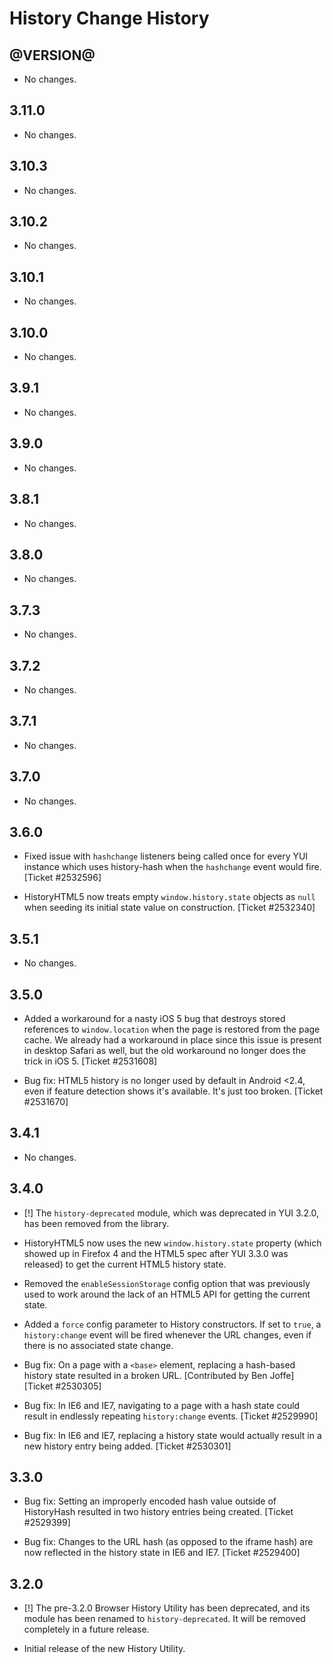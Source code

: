 History Change History
======================

@VERSION@
------

* No changes.

3.11.0
------

* No changes.

3.10.3
------

* No changes.

3.10.2
------

* No changes.

3.10.1
------

* No changes.

3.10.0
------

* No changes.

3.9.1
-----

* No changes.

3.9.0
-----

* No changes.

3.8.1
-----

* No changes.

3.8.0
-----

* No changes.

3.7.3
-----

* No changes.

3.7.2
-----

* No changes.

3.7.1
-----

* No changes.

3.7.0
-----

* No changes.

3.6.0
-----

* Fixed issue with `hashchange` listeners being called once for every YUI
  instance which uses history-hash when the `hashchange` event would fire.
  [Ticket #2532596]

* HistoryHTML5 now treats empty `window.history.state` objects as `null` when
  seeding its initial state value on construction. [Ticket #2532340]

3.5.1
-----

* No changes.


3.5.0
-----

* Added a workaround for a nasty iOS 5 bug that destroys stored references to
  `window.location` when the page is restored from the page cache. We already
  had a workaround in place since this issue is present in desktop Safari as
  well, but the old workaround no longer does the trick in iOS 5.
  [Ticket #2531608]

* Bug fix: HTML5 history is no longer used by default in Android <2.4, even if
  feature detection shows it's available. It's just too broken.
  [Ticket #2531670]


3.4.1
-----

* No changes.


3.4.0
-----

* [!] The `history-deprecated` module, which was deprecated in YUI 3.2.0, has
  been removed from the library.

* HistoryHTML5 now uses the new `window.history.state` property (which
  showed up in Firefox 4 and the HTML5 spec after YUI 3.3.0 was released) to
  get the current HTML5 history state.

* Removed the `enableSessionStorage` config option that was previously used to
  work around the lack of an HTML5 API for getting the current state.

* Added a `force` config parameter to History constructors. If set to `true`,
  a `history:change` event will be fired whenever the URL changes, even if
  there is no associated state change.

* Bug fix: On a page with a `<base>` element, replacing a hash-based history
  state resulted in a broken URL. [Contributed by Ben Joffe] [Ticket #2530305]

* Bug fix: In IE6 and IE7, navigating to a page with a hash state could result
  in endlessly repeating `history:change` events. [Ticket #2529990]

* Bug fix: In IE6 and IE7, replacing a history state would actually result in
  a new history entry being added. [Ticket #2530301]


3.3.0
-----


* Bug fix: Setting an improperly encoded hash value outside of HistoryHash
  resulted in two history entries being created. [Ticket #2529399]

* Bug fix: Changes to the URL hash (as opposed to the iframe hash) are now
  reflected in the history state in IE6 and IE7. [Ticket #2529400]


3.2.0
-----

* [!] The pre-3.2.0 Browser History Utility has been deprecated, and its
  module has been renamed to `history-deprecated`. It will be removed
  completely in a future release.

* Initial release of the new History Utility.
